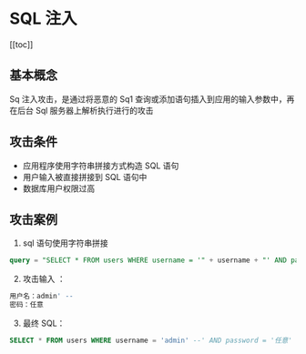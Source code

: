 # SQL 注入

[[toc]]

## 基本概念

Sq 注入攻击，是通过将恶意的 Sq1 查询或添加语句插入到应用的输入参数中，再在后台 Sql 服务器上解析执行进行的攻击

## 攻击条件

- 应用程序使用字符串拼接方式构造 SQL 语句
- 用户输入被直接拼接到 SQL 语句中
- 数据库用户权限过高

## 攻击案例

1. sql 语句使用字符串拼接

```sql
query = "SELECT * FROM users WHERE username = '" + username + "' AND password = '" + password + "'"

```

2. 攻击输入 ​：

```js
用户名：admin' --
密码：任意
```

3. 最终 SQL​：

```sql
SELECT * FROM users WHERE username = 'admin' --' AND password = '任意'
```
